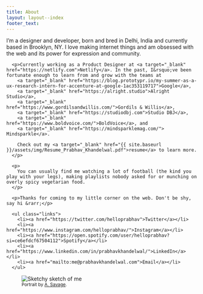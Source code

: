 ```yaml
---
title: About
layout: layout--index
footer_text: 
---
```


<section class="section about">
  <article>
      <p>I&rsquo;m a designer and developer, born and bred in Delhi, India and currently based in Brooklyn, NY. I love making internet things and am obsessed with the web and its power for expression and community.</p>

      
      <p>Currently working as a Product Designer at <a target="_blank" href="https://netlify.com">Netlify</a>. In the past, I&rsquo;ve been fortunate enough to learn from and grow with the teams at 
        <a target="_blank" href="https://blog.prototypr.io/my-summer-as-a-ux-research-intern-for-accenture-at-google-1ac353119717">Google</a>,
        <a target="_blank" href="https://alright.studio">Alright Studio</a>, 
        <a target="_blank" href="https://www.gordilsandwillis.com/">Gordils & Willis</a>, 
        <a target="_blank" href="https://studiodbj.com">Studio DBJ</a>,
        <a target="_blank" href="https://www.boldvoice.com/">BoldVoice</a>, and
        <a target="_blank" href="https://mindsparklemag.com/"> Mindsparkle</a>.

        Check out my <a target="_blank" href="{{ site.baseurl }}/assets/img/Resume_Prabhav_Khandelwal.pdf">resume</a> to learn more.
      </p>

      <p>
        You can usually find me watching a lot of football (the kind you play with your legs), making playlists nobody asked for or munching on overly spicy vegetarian food.
      </p>
  
      <p>Thanks for coming to my little corner on the web. Don't be shy, say hi &rarr;</p>
  
      <ul class="links">
        <li><a href="https://twitter.com/helloprabhav">Twitter</a></li>
        <li><a href="https://www.instagram.com/helloprabhav/">Instagram</a></li>
        <li><a href="https://open.spotify.com/user/helloprabhav?si=ce6efdcf67504112">Spotify</a></li>
        <li><a href="https://www.linkedin.com/in/prabhavkhandelwal/">LinkedIn</a></li>
        <li><a href="mailto:me@prabhavkhandelwal.com">Email</a></li>
      </ul>

  </article>

  <article class="spacer">
  </article>

  <figure>
    <img src="{{ site.baseurl }}/assets/img/cartoon.png" alt="Sketchy sketch of me">
    <figcaption>
      <small>
        Portrait by <a href="https://a-savage.com/">A. Savage</a>.
      </small>
    </figcaption>
  </figure>

</section>